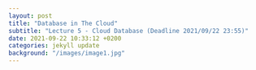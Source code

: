 ```yaml
---
layout: post
title: "Database in The Cloud"
subtitle: "Lecture 5 - Cloud Database (Deadline 2021/09/22 23:55)"
date: 2021-09-22 10:33:12 +0200
categories: jekyll update
background: "/images/image1.jpg"
---
```

